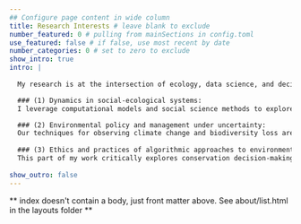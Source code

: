 ```yaml
---
## Configure page content in wide column
title: Research Interests # leave blank to exclude
number_featured: 0 # pulling from mainSections in config.toml
use_featured: false # if false, use most recent by date
number_categories: 0 # set to zero to exclude
show_intro: true
intro: |
  
  My research is at the intersection of ecology, data science, and decision theory. I synthesize data on ecosystems (e.g. biodiversity distributions), social systems (e.g., human perceptions) and institutions (e.g. governance structures) to understand how we can better, and more equitably, manage landscapes and seascapes under uncertainty and global environmental change. My research interests are largely captured by three main themes:

  ### (1) Dynamics in social-ecological systems: 
  I leverage computational models and social science methods to explore the  dynamics of social-ecological systems and examine how complex patterns can emerge from feedbacks between human decisions and ecological processes. I also empirically explore patterns of conservation decisions across space (e.g., across political boundaries) and time, to better understand the impact and efficacy of environmental policies. Most of my work on these problems uses the adoption of sustainable management practices on working landscapes as a case study. 

  ### (2) Environmental policy and management under uncertainty: 
  Our techniques for observing climate change and biodiversity loss are increasingly outpacing our capacity to respond to their drivers and mitigate their impacts.  This part of my work focuses on leveraging methods from decision theory and computer science to make better decisions in the face of environmental uncertainty. I am particularly interested in how we make decisions that are spatial and sequential in non-stationary environmental systems. 
  
  ### (3) Ethics and practices of algorithmic approaches to environmental policy:
  This part of my work critically explores conservation decision-making methods, including those addressed in (2). I situate the application of decision making technology to environmental science/policy problems in broader societal discussions about the power dynamics, transparency, and biases of data and algorithms.  This part of my work also investigates the efficacy and influence of data-driven global conservation prioritization schemes in decision making about land and sea protection.
  
show_outro: false
---
```


** index doesn't contain a body, just front matter above.
See about/list.html in the layouts folder **

